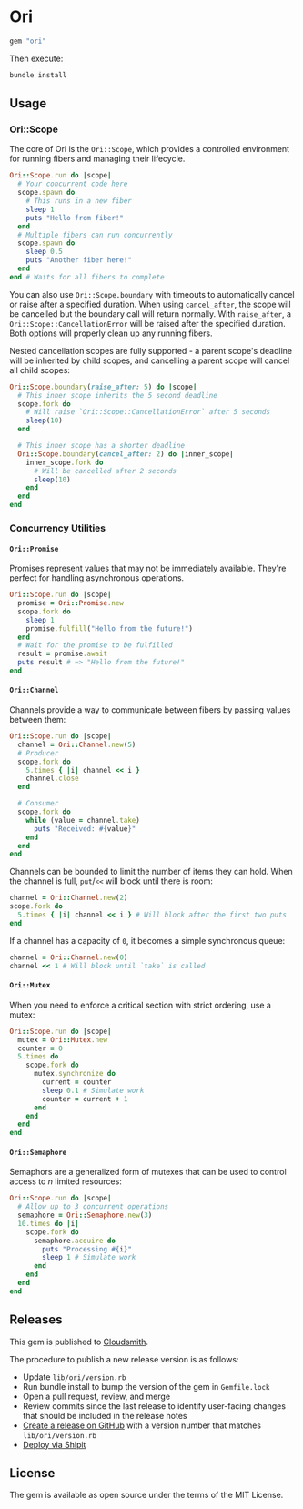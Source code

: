# Ori

```ruby
gem "ori"
```

Then execute:

```sh
bundle install
```


## Usage

### Ori::Scope

The core of Ori is the `Ori::Scope`, which provides a controlled environment for running fibers and managing their lifecycle.

```ruby
Ori::Scope.run do |scope|
  # Your concurrent code here
  scope.spawn do
    # This runs in a new fiber
    sleep 1
    puts "Hello from fiber!"
  end
  # Multiple fibers can run concurrently
  scope.spawn do
    sleep 0.5
    puts "Another fiber here!"
  end
end # Waits for all fibers to complete
```

You can also use `Ori::Scope.boundary` with timeouts to automatically cancel or raise after a specified duration. When using `cancel_after`, the scope will be cancelled but the boundary call will return normally. With `raise_after`, a `Ori::Scope::CancellationError` will be raised after the specified duration. Both options will properly clean up any running fibers.

Nested cancellation scopes are fully supported - a parent scope's deadline will be inherited by child scopes, and cancelling a parent scope will cancel all child scopes:

```ruby
Ori::Scope.boundary(raise_after: 5) do |scope|
  # This inner scope inherits the 5 second deadline
  scope.fork do
    # Will raise `Ori::Scope::CancellationError` after 5 seconds
    sleep(10)
  end

  # This inner scope has a shorter deadline
  Ori::Scope.boundary(cancel_after: 2) do |inner_scope|
    inner_scope.fork do
      # Will be cancelled after 2 seconds
      sleep(10)
    end
  end
end
```

### Concurrency Utilities

#### `Ori::Promise`

Promises represent values that may not be immediately available. They're perfect for handling asynchronous operations.

```ruby
Ori::Scope.run do |scope|
  promise = Ori::Promise.new
  scope.fork do
    sleep 1
    promise.fulfill("Hello from the future!")
  end
  # Wait for the promise to be fulfilled
  result = promise.await
  puts result # => "Hello from the future!"
end
```

#### `Ori::Channel`

Channels provide a way to communicate between fibers by passing values between them:

```ruby
Ori::Scope.run do |scope|
  channel = Ori::Channel.new(5)
  # Producer
  scope.fork do
    5.times { |i| channel << i }
    channel.close
  end

  # Consumer
  scope.fork do
    while (value = channel.take)
      puts "Received: #{value}"
    end
  end
end
```

Channels can be bounded to limit the number of items they can hold. When the channel is full, `put`/`<<` will block until there is room:

```ruby
channel = Ori::Channel.new(2)
scope.fork do
  5.times { |i| channel << i } # Will block after the first two puts
end
```

If a channel has a capacity of `0`, it becomes a simple synchronous queue:

```ruby
channel = Ori::Channel.new(0)
channel << 1 # Will block until `take` is called
```

#### `Ori::Mutex`

When you need to enforce a critical section with strict ordering, use a mutex:

```ruby
Ori::Scope.run do |scope|
  mutex = Ori::Mutex.new
  counter = 0
  5.times do
    scope.fork do
      mutex.synchronize do
        current = counter
        sleep 0.1 # Simulate work
        counter = current + 1
      end
    end
  end
end
```

#### `Ori::Semaphore`

Semaphors are a generalized form of mutexes that can be used to control access to _n_ limited resources:

```ruby
Ori::Scope.run do |scope|
  # Allow up to 3 concurrent operations
  semaphore = Ori::Semaphore.new(3)
  10.times do |i|
    scope.fork do
      semaphore.acquire do
        puts "Processing #{i}"
        sleep 1 # Simulate work
      end
    end
  end
end
```

## Releases

This gem is published to [Cloudsmith](https://cloudsmith.io/~shopify/repos/gems/packages).

The procedure to publish a new release version is as follows:

* Update `lib/ori/version.rb`
* Run bundle install to bump the version of the gem in `Gemfile.lock`
* Open a pull request, review, and merge
* Review commits since the last release to identify user-facing changes that should be included in the release notes
* [Create a release on GitHub](https://github.com/Shopify/ori/releases/new) with a version number that matches `lib/ori/version.rb`
* [Deploy via Shipit](https://shipit.shopify.io/shopify/ori/cloudsmith)

## License

The gem is available as open source under the terms of the MIT License.

